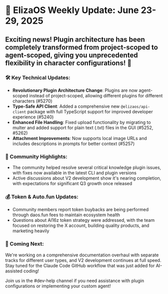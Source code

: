 # 🎉 ElizaOS Weekly Update: June 23-29, 2025 

## Exciting news! Plugin architecture has been completely transformed from project-scoped to agent-scoped, giving you unprecedented flexibility in character configurations! 🚀

### 🛠️ Key Technical Updates:
* **Revolutionary Plugin Architecture Change**: Plugins are now agent-scoped instead of project-scoped, allowing different plugins for different characters (#5270)
* **Type-Safe API Client**: Added a comprehensive new `@elizaos/api-client` package with full TypeScript support for improved developer experience (#5240)
* **Enhanced File Handling**: Fixed upload functionality by migrating to multer and added support for plain text (.txt) files in the GUI (#5252, #5262)
* **Attachment Improvements**: Now supports local image URLs and includes descriptions in prompts for better context (#5257)

### 👥 Community Highlights:
* The community helped resolve several critical knowledge plugin issues, with fixes now available in the latest CLI and plugin versions
* Active discussions about V2 development show it's nearing completion, with expectations for significant Q3 growth once released

### 💰 Token & Auto.fun Updates:
* Community members report token buybacks are being performed through daos.fun fees to maintain ecosystem health
* Questions about AI16z token strategy were addressed, with the team focused on restoring the X account, building quality products, and marketing heavily

### 🔮 Coming Next:
We're working on a comprehensive documentation overhaul with separate tracks for different user types, and V2 development continues at full speed. Stay tuned for the Claude Code GitHub workflow that was just added for AI-assisted coding!

Join us in the #dev-help channel if you need assistance with plugin configurations or implementing your custom agent!